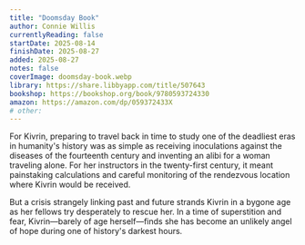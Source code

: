 ```yaml
---
title: "Doomsday Book"
author: Connie Willis
currentlyReading: false
startDate: 2025-08-14
finishDate: 2025-08-27
added: 2025-08-27
notes: false
coverImage: doomsday-book.webp
library: https://share.libbyapp.com/title/507643
bookshop: https://bookshop.org/book/9780593724330
amazon: https://amazon.com/dp/059372433X
# other: 
---
```


For Kivrin, preparing to travel back in time to study one of the deadliest eras in humanity's history was as simple as receiving inoculations against the diseases of the fourteenth century and inventing an alibi for a woman traveling alone. For her instructors in the twenty-first century, it meant painstaking calculations and careful monitoring of the rendezvous location where Kivrin would be received.  

But a crisis strangely linking past and future strands Kivrin in a bygone age as her fellows try desperately to rescue her. In a time of superstition and fear, Kivrin—barely of age herself—finds she has become an unlikely angel of hope during one of history's darkest hours.  
